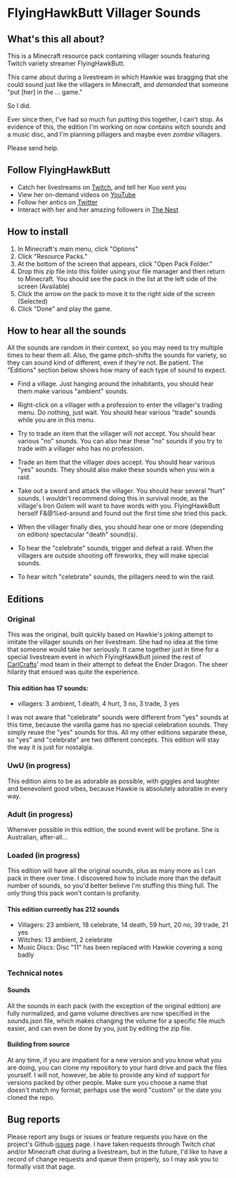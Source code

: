 # FlyingHawkButt Villager Sounds

## What's this all about?
This is a Minecraft resource pack containing villager sounds featuring Twitch variety streamer FlyingHawkButt.

This came about during a livestream in which Hawkie was bragging that she could sound just like the villagers in Minecraft, and *demanded* that someone "put [her] in the ... game."

So I did.

Ever since then, I've had so much fun putting this together, I can't stop.  As evidence of this, the edition I'm working on now contains witch sounds and a music disc, and I'm planning pillagers and maybe even *zombie* villagers.

Please send help.

## Follow FlyingHawkButt
* Catch her livestreams on [Twitch](https://www.twitch.tv/flyinghawkbutt), and tell her Kuo sent you
* View her on-demand videos on [YouTube](https://www.youtube.com/@flyinghawkbutt9630)
* Follow her antics on [Twitter](https://twitter.com/flyinghawkbutt)
* Interact with her and her amazing followers in [The Nest](https://discord.com/invite/THcR8C3BKw)

## How to install
1. In Minecraft's main menu, click "Options"
2. Click "Resource Packs."
3. At the bottom of the screen that appears, click "Open Pack Folder."
4. Drop this zip file into this folder using your file manager and then return to Minecraft.  You should see the pack in the list at the left side of the screen (Available)
5. Click the arrow on the pack to move it to the right side of the screen (Selected)
6. Click "Done" and play the game.

## How to hear all the sounds
All the sounds are random in their context, so you may need to try multiple times to hear them all.  Also, the game pitch-shifts the sounds for variety, so they can sound kind of different, even if they're not.  Be patient.  The "Editions" section below shows how many of each type of sound to expect.

* Find a village.  Just hanging around the inhabitants, you should hear them make various "ambient" sounds.

* Right-click on a villager with a profession to enter the villager's trading menu.  Do nothing, just wait.  You should hear various "trade" sounds while you are in this menu.

* Try to trade an item that the villager will *not* accept.  You should hear various "no" sounds.  You can also hear these "no" sounds if you try to trade with a villager who has no profession.

* Trade an item that the villager *does* accept.  You should hear various "yes" sounds.  They should also make these sounds when you win a raid.

* Take out a sword and attack the villager.  You should hear several "hurt" sounds.  I wouldn't recommend doing this in survival mode, as the village's Iron Golem will want to have words with you.  FlyingHawkButt herself F&@%ed-around and found out the first time she tried this pack.

* When the villager finally dies, you should hear one or more (depending on edition) spectacular "death" sound(s).

* To hear the "celebrate" sounds, trigger and defeat a raid.  When the villagers are outside shooting off fireworks, they will make special sounds.

* To hear witch "celebrate" sounds, the pillagers need to win the raid.

## Editions
### Original
This was the original, built quickly based on Hawkie's joking attempt to imitate the villager sounds on her livestream.  She had no idea at the time that someone would take her seriously.  It came together just in time for a special livestream event in which FlyingHawkButt joined the rest of [CarlCrafts](https://www.twitch.tv/carlcrafts)' mod team in their attempt to defeat the Ender Dragon.  The sheer hilarity that ensued was quite the experience.

#### This edition has 17 sounds:
* villagers: 3 ambient, 1 death, 4 hurt, 3 no, 3 trade, 3 yes

I was not aware that "celebrate" sounds were different from "yes" sounds at this time, because the vanilla game has no special celebration sounds.  They simply reuse the "yes" sounds for this.  All my other editions separate these, so "yes" and "celebrate" are two different concepts.  This edition will stay the way it is just for nostalgia.

### UwU (in progress)
This edition aims to be as adorable as possible, with giggles and laughter and benevolent good vibes, because Hawkie is absolutely adorable in every way.

### Adult (in progress)
Whenever possible in this edition, the sound event will be profane.  She is Australian, after-all...

### Loaded (in progress)
This edition will have all the original sounds, plus as many more as I can pack in there over time.  I discovered how to include more than the default number of sounds, so you'd better believe I'm stuffing this thing full.  The only thing this pack won't contain is profanity.

#### This edition currently has 212 sounds
* Villagers: 23 ambient, 18 celebrate,  14 death, 59 hurt, 20 no, 39 trade, 21 yes
* Witches: 13 ambient, 2 celebrate
* Music Discs: Disc "11" has been replaced with Hawkie covering a song badly

### Technical notes
#### Sounds
All the sounds in each pack (with the exception of the original edition) are fully normalized, and game volume directives are now specified in the sounds.json file, which makes changing the volume for a specific file much easier, and can even be done by you, just by editing the zip file.

#### Building from source
At any time, if you are impatient for a new version and you know what you are doing, you can clone my repository to your hard drive and pack the files yourself. I will not, however, be able to provide any kind of support for versions packed by other people. Make sure you choose a name that doesn't match my format; perhaps use the word "custom" or the date you cloned the repo.

## Bug reports
Please report any bugs or issues or feature requests you have on the project's Github [issues](https://github.com/Kuoxsr/fhb-villager-sounds/issues) page.  I have taken requests through Twitch chat and/or Minecraft chat during a livestream, but in the future, I'd like to have a record of change requests and queue them properly, so I may ask you to formally visit that page.